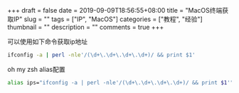 +++ 
draft = false
date = 2019-09-09T18:56:55+08:00
title = "MacOS终端获取IP"
slug = "" 
tags = ["IP", "MacOS"]
categories = ["教程", "经验"]
thumbnail = "<no value>"
description = ""
comments = true 
+++

可以使用如下命令获取ip地址

```bash
ifconfig -a | perl -nle'/(\d+\.\d+\.\d+\.\d+)/ && print $1'
```

oh my zsh alias配置

```zsh
alias ips="ifconfig -a | perl -nle'/(\d+\.\d+\.\d+\.\d+)/ && print $1'"
```
